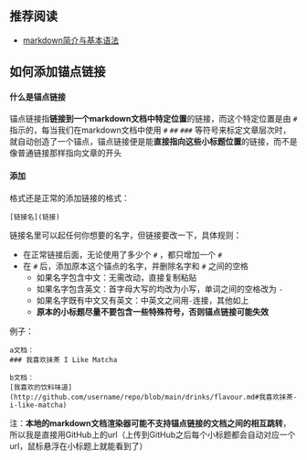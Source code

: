 ## 推荐阅读
* [markdown简介与基本语法](https://github.com/younghz/Markdown)

## 如何添加锚点链接
#### 什么是锚点链接
锚点链接指**链接到一个markdown文档中特定位置**的链接，而这个特定位置是由 `#` 指示的，每当我们在markdown文档中使用 `#` `##` `###` 等符号来标定文章层次时，就自动创造了一个锚点，锚点链接便是能**直接指向这些小标题位置**的链接，而不是像普通链接那样指向文章的开头

#### 添加
格式还是正常的添加链接的格式：

    [链接名](链接)

链接名里可以起任何你想要的名字，但链接要改一下，具体规则：
* 在正常链接后面，无论使用了多少个 `#` ，都只增加一个 `#`
* 在 `#` 后，添加原本这个锚点的名字，并删除名字和 `#` 之间的空格
    * 如果名字包含中文：无需改动，直接复制粘贴
    * 如果名字包含英文：首字母大写的均改为小写，单词之间的空格改为 `-`
    * 如果名字既有中文又有英文：中英文之间用`-`连接，其他如上
    * **原本的小标题尽量不要包含一些特殊符号，否则锚点链接可能失效**

例子：

    a文档：
    ### 我喜欢抹茶 I Like Matcha

    b文档：
    [我喜欢的饮料味道](http://github.com/username/repo/blob/main/drinks/flavour.md#我喜欢抹茶-i-like-matcha)

注：**本地的markdown文档渲染器可能不支持锚点链接的文档之间的相互跳转**，所以我是直接用GitHub上的url（上传到GitHub之后每个小标题都会自动对应一个url，鼠标悬浮在小标题上就能看到了）